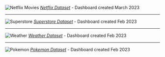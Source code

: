 
![Netflix Movies](https://user-images.githubusercontent.com/124378648/230902986-c08b0d0d-2a79-4dc6-809c-001aadfd3c74.gif)
[_Netflix Dataset_](https://github.com/LColdridge/Dashboard_Gallery/blob/main/netflix_titles.xlsx) - Dashboard created March 2023
  
---

![Superstore](https://user-images.githubusercontent.com/124378648/230907066-adb79537-0ffb-4e01-b00e-0a1b2a1b0263.gif)
[_Superstore Dataset_](https://github.com/LColdridge/Dashboard_Gallery/blob/main/sample_-_superstore.xls) - Dashboard created Feb 2023

---

![Weather](https://user-images.githubusercontent.com/124378648/230908378-5775c349-83ce-489d-9fc1-df7015b56fce.gif)
[_Weather Dataset_](https://github.com/LColdridge/Dashboard_Gallery/blob/main/weather_data.xlsx) - Dashboard created Feb 2023

---

![Pokemon](https://user-images.githubusercontent.com/124378648/231009672-b9a4536d-7d8c-40f2-9052-37c7e64f13d8.gif)
[_Pokemon Dataset_](https://www.kaggle.com/datasets/mariotormo/complete-pokemon-dataset-updated-090420) - Dashboard created Feb 2023
